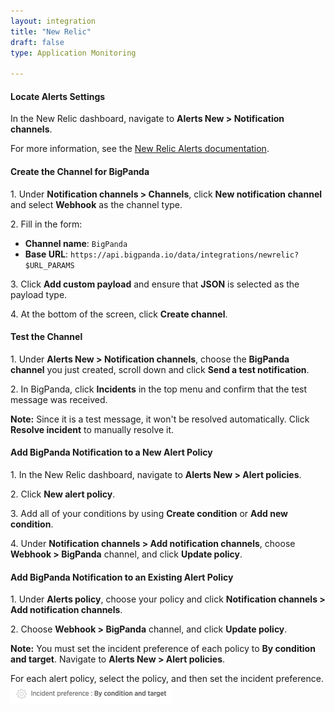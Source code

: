 ```yaml
---
layout: integration 
title: "New Relic"
draft: false
type: Application Monitoring

---
```




#### Locate Alerts Settings
In the New Relic dashboard, navigate to **Alerts New > Notification channels**.

For more information, see the [New Relic Alerts documentation](https://docs.newrelic.com/docs/alerts/new-relic-alerts/getting-started/introduction-new-relic-alerts).

<!-- section-separator -->

#### Create the Channel for BigPanda

1\. Under **Notification channels > Channels**, click **New notification channel** and select **Webhook** as the channel type.

2\. Fill in the form:

* **Channel name**: `BigPanda`
* **Base URL**: `https://api.bigpanda.io/data/integrations/newrelic?$URL_PARAMS`

3\. Click **Add custom payload** and ensure that **JSON** is selected as the payload type.

4\. At the bottom of the screen, click **Create channel**.

<!-- section-separator -->

#### Test the Channel

1\. Under **Alerts New > Notification channels**, choose the **BigPanda channel** you just created, scroll down and click **Send a test notification**.

2\. In BigPanda, click **Incidents** in the top menu and confirm that the test message was received.

**Note:** Since it is a test message, it won't be resolved automatically. Click **Resolve incident** to manually resolve it.

<!-- section-separator -->

#### Add BigPanda Notification to a New Alert Policy

1\. In the New Relic dashboard, navigate to **Alerts New > Alert policies**.

2\. Click **New alert policy**.

3\. Add all of your conditions by using **Create condition** or **Add new condition**.

4\. Under **Notification channels > Add notification channels**, choose **Webhook > BigPanda** channel, and click **Update policy**.

<!-- section-separator -->

#### Add BigPanda Notification to an Existing Alert Policy

1\. Under **Alerts policy**, choose your policy and click **Notification channels > Add notification channels**.

2\. Choose **Webhook > BigPanda** channel, and click **Update policy**.

**Note:** You must set the incident preference of each policy to **By condition and target**. Navigate to **Alerts New > Alert policies**.

For each alert policy, select the policy, and then set the incident preference. ![media/NewRelicIncidentPreference.png](/media/NewRelicIncidentPreference.png)


